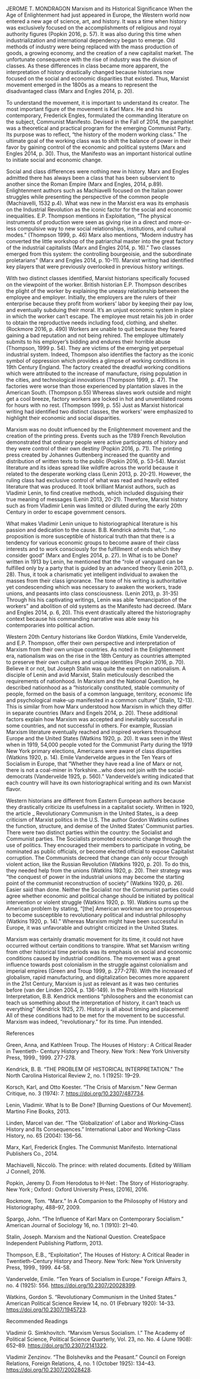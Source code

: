 JEROME T. MONDRAGON
Marxism and its Historical Significance
When the Age of Enlightenment had just appeared in Europe, the Western world now entered a new age of science, art, and history. It was a time when history was exclusively focused on the accomplishments of religious and royal authority figures (Popkin 2016, p. 57). It was also during this time when industrialization and international dependency began to emerge. Old methods of industry were being replaced with the mass production of goods, a growing economy, and the creation of a new capitalist market. The unfortunate consequence with the rise of industry was the division of classes. As these differences in class became more apparent, the interpretation of history drastically changed because historians now focused on the social and economic disparities that existed. Thus, Marxist movement emerged in the 1800s as a means to represent the disadvantaged class (Marx and Engles 2014, p. 20).

To understand the movement, it is important to understand its creator. The most important figure of the movement is Karl Marx. He and his contemporary, Frederick Engles, formulated the commanding literature on the subject, Communist Manifesto. Devised in the Fall of 2014, the pamphlet was a theoretical and practical program for the emerging Communist Party. Its purpose was to reflect, “the history of the modern working class.” The ultimate goal of the working class was to shift the balance of power in their favor by gaining control of the economic and political systems (Marx and Engles 2014, p. 30). Thus, the Manifesto was an important historical outline to initiate social and economic change.

Social and class differences were nothing new in history. Marx and Engles admitted there has always been a class that has been subservient to another since the Roman Empire (Marx and Engles, 2014, p.89). Enlightenment authors such as Machiavelli focused on the Italian power struggles while presenting the perspective of the common people (Machiavelli, 1532 p.4). What was new in the Marxist era was its emphasis on the Industrial Revolution as the iconic factor for the social and economic inequalities. E.P. Thompson mentions in Exploitation, “The physical instruments of production were seen as giving rise in a direct and more-or-less compulsive way to new social relationships, institutions, and cultural modes.” (Thompson 1999, p. 46) Marx also mentions, “Modern industry has converted the little workshop of the patriarchal master into the great factory of the industrial capitalists (Marx and Engles 2014, p. 16).” Two classes emerged from this system: the controlling bourgeoisie, and the subordinate proletarians” (Marx and Engles 2014, p. 10-11). Marxist writing had identified key players that were previously overlooked in previous history writings.

With two distinct classes identified, Marxist historians specifically focused on the viewpoint of the worker. British historian E.P. Thompson describes the plight of the worker by explaining the uneasy relationship between the employee and employer. Initially, the employers are the rulers of their enterprise because they profit from workers’ labor by keeping their pay low, and eventually subduing their moral. It’s an unjust economic system in place in which the worker can’t escape. The employee must retain his job in order to obtain the reproductive needs including food, clothing, and shelter. (Rockmore 2016, p. 490) Workers are unable to quit because they feared gaining a bad reputation and not being rehired. The employee ultimately submits to his employer’s bidding and endures their horrible abuse (Thompson, 1999 p. 54). They are victims of the emerging yet perpetual industrial system. Indeed, Thompson also identifies the factory as the iconic symbol of oppression which provides a glimpse of working conditions in 19th Century England. The factory created the dreadful working conditions which were attributed to the increase of manufacture, rising population in the cities, and technological innovations (Thompson 1999, p. 47). The factories were worse than those experienced by plantation slaves in the American South. (Thompson p.55) Whereas slaves work outside and might get a cool breeze, factory workers are locked in hot and unventilated rooms for hours with no rest. (Thompson 1999, p. 55) Just as Marxist historical writing had identified two distinct classes, the workers’ were emphasized to highlight their economic and social disparities.

Marxism was no doubt influenced by the Enlightenment movement and the creation of the printing press. Events such as the 1789 French Revolution demonstrated that ordinary people were active participants of history and they were control of their own destiny (Popkin 2016, p. 71). The printing press created by Johannes Guttenberg increased the quantity and distribution of written texts to the public (Popkin 2016, p. 53-54). Marxist literature and its ideas spread like wildfire across the world because it related to the desperate working class (Lenin 2013, p. 20-21). However, the ruling class had exclusive control of what was read and heavily edited literature that was produced. It took brilliant Marxist authors, such as Vladimir Lenin, to find creative methods, which included disguising their true meaning of messages (Lenin 2013, 20-21). Therefore, Marxist history such as from Vladimir Lenin was limited or diluted during the early 20th Century in order to escape government censors.

What makes Vladimir Lenin unique to historiographical literature is his passion and dedication to the cause. B.B. Kendrick admits that, “…no proposition is more susceptible of historical truth than that there is a tendency for various economic groups to become aware of their class interests and to work consciously for the fulfillment of ends which they consider good” (Marx and Engles 2014, p. 27). In What is to be Done? written in 1913 by Lenin, he mentioned that the “role of vanguard can be fulfilled only by a party that is guided by an advanced theory (Lenin 2013, p. 28). Thus, it took a charismatic yet intelligent individual to awaken the masses from their class ignorance. The tone of his writing is authoritative yet condescending which was necessary to awaken the workers, trade unions, and peasants into class consciousness. (Lenin 2013, p. 31-35) Through his his captivating writings, Lenin was able “emancipation of the workers” and abolition of old systems as the Manifesto had decreed. (Marx and Engles 2014, p. 6, 20). This event drastically altered the historiography context because his commanding narrative was able sway his contemporaries into political action.

Western 20th Century historians like Gordon Watkins, Emile Vandervelde, and E.P. Thompson, offer their own perspective and interpretation of Marxism from their own unique countries. As noted in the Enlightenment era, nationalism was on the rise in the 18th Century as countries attempted to preserve their own cultures and unique identities (Popkin 2016, p. 70). Believe it or not, but Joseph Stalin was quite the expert on nationalism. A disciple of Lenin and avid Marxist, Stalin meticulously described the requirements of nationhood. In Marxism and the National Question, he described nationhood as a “historically constituted, stable community of people, formed on the basis of a common language, territory, economic life and psychological make-up manifested in a common culture” (Stalin, 12-13). This is similar from how Marx understood how Marxism in which they differ in separate countries (Marx and Engels 2014, p. 20). These additional factors explain how Marxism was accepted and inevitably successful in some countries, and not successful in others. For example, Russian Marxism literature eventually reached and inspired workers throughout Europe and the United States (Watkins 1920, p. 20). It was seen in the West when in 1919, 54,000 people voted for the Communist Party during the 1919 New York primary elections, Americans were aware of class disparities (Watkins 1920, p. 14). Emile Vandervelde argues in the Ten Years of Socialism in Europe, that “Whether they have read a line of Marx or not, there is not a coal-miner in Yorkshire…who does not join with the social-democrats (Vandervelde 1925, p. 560).” Vandervelde’s writing indicated that each country will have its own historiographical writing and its own Marxist flavor.

Western historians are different from Eastern European authors because they drastically criticize its usefulness in a capitalist society. Written in 1920, the article _ Revolutionary Communism in the United States_ is a deep criticism of Marxist politics in the U.S. The author Gordon Watkins outlines the function, structure, and demise of the United States’ Communist parties. There were two distinct parties within the country: the Socialist and Communist parties. The Socialists promoted economic change through the use of politics. They encouraged their members to participate in voting, be nominated as public officials, or become elected official to expose Capitalist corruption. The Communists decreed that change can only occur through violent action, like the Russian Revolution (Watkins 1920, p. 20). To do this, they needed help from the unions (Watkins 1920, p. 20). Their strategy was “the conquest of power in the industrial unions may become the starting point of the communist reconstruction of society” (Watkins 1920, p. 26). Easier said than done. Neither the Socialist nor the Communist parties could agree whether economic and political change should be initiated by political intervention or violent struggle (Watkins 1920, p. 19). Watkins sums up the American problem by stating, “[the] American workman are too prosperous to become susceptible to revolutionary political and industrial philosophy (Watkins 1920, p. 14).” Whereas Marxism might have been successful in Europe, it was unfavorable and outright criticized in the United States.

Marxism was certainly dramatic movement for its time, it could not have occurred without certain conditions to transpire. What set Marxism writing from other historical time periods was its emphasis on social and economic conditions caused by industrial conditions. The movement was a great influence towards post colonialism in the struggle against colonialism and imperial empires (Green and Troup 1999, p. 277-278). With the increased of globalism, rapid manufacturing, and digitalization becomes more apparent in the 21st Century, Marxism is just as relevant as it was two centuries before (van der Linden 2004, p. 136-149). In the Problem with Historical Interpretation, B.B. Kendrick mentions “philosophers and the economist can teach us something about the interpretation of history, it can’t teach us everything” (Kendrick 1925, 27). History is all about timing and placement! All of these conditions had to be met for the movement to be successful. Marxism was indeed, “revolutionary.” for its time. Pun intended.

References

Green, Anna, and Kathleen Troup. The Houses of History : A Critical Reader in Twentieth- Century History and Theory. New York : New York University Press, 1999., 1999. 277-278.

Kendrick, B. B. “THE PROBLEM OF HISTORICAL INTERPRETATION.” The North Carolina Historical Review 2, no. 1 (1925): 19–29.

Korsch, Karl, and Otto Koester. “The Crisis of Marxism.” New German Critique, no. 3 (1974): 7. https://doi.org/10.2307/487734.

Lenin, Vladimir. What Is to Be Done? [Burning Questions of Our Movement]. Martino Fine Books, 2013.

Linden, Marcel van der. “The ‘Globalization’ of Labor and Working-Class History and Its Consequences.” International Labor and Working-Class History, no. 65 (2004): 136–56.

Marx, Karl, Frederick Engles. The Communist Manifesto. International Publishers Co., 2014.

Machiavelli, Niccolò. The prince: with related documents. Edited by William J Connell, 2016.

Popkin, Jeremy D. From Herodotus to H-Net : The Story of Historiography. New York ; Oxford : Oxford University Press, [2016], 2016.

Rockmore, Tom. “Marx.” In A Companion to the Philosophy of History and Historiography, 488–97, 2009.

Spargo, John. “The Influence of Karl Marx on Contemporary Socialism.” American Journal of Sociology 16, no. 1 (1910): 21–40.

Stalin, Joseph. Marxism and the National Question. CreateSpace Independent Publishing Platform, 2013.

Thompson, E.B., “Exploitation”, The Houses of History: A Critical Reader in Twentieth-Century History and Theory. New York: New York University Press, 1999., 1999. 44-58.

Vandervelde, Emile. “Ten Years of Socialism in Europe.” Foreign Affairs 3, no. 4 (1925): 556. https://doi.org/10.2307/20028399.

Watkins, Gordon S. “Revolutionary Communism in the United States.” American Political Science Review 14, no. 01 (February 1920): 14–33. https://doi.org/10.2307/1945723.

Recommended Readings

Vladimir G. Simkhovitch. “Marxism Versus Socialism. I.” The Academy of Political Science, Political Science Quarterly, Vol. 23, no. No. 4 (June 1908): 652–89. https://doi.org/10.2307/2141322.

Vladimir Zenzinov. “The Bolsheviks and the Peasant.” Council on Foreign Relations, Foreign Relations, 4, no. 1 (October 1925): 134–43. https://doi.org/10.2307/20028428.
